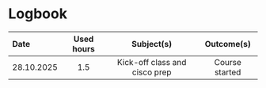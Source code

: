 # Logbook

| Date  | Used hours | Subject(s) |      Outcome(s) |
| :---         |     :---:      |     :---:      |     :---:      |
| 28.10.2025 | 1.5 | Kick-off class and cisco prep  | Course started |
